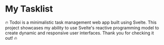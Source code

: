 # My Tasklist

🔥 Todoi is a minimalistic task management web app built using Svelte. This project showcases my ability to use Svelte's reactive programming model to create dynamic and responsive user interfaces. Thank you for checking it out! 🔥
